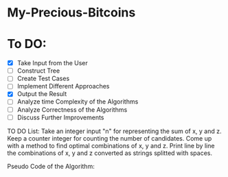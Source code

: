 # My-Precious-Bitcoins

# To DO:

- [x] Take Input from the User
- [ ] Construct Tree
- [ ] Create Test Cases
- [ ] Implement Different Approaches
- [x] Output the Result
- [ ] Analyze time Complexity of the Algorithms
- [ ] Analyze Correctness of the Algorithms
- [ ] Discuss Further Improvements

TO DO List:
  Take an integer input "n" for representing the sum of x, y and z.
  Keep a counter integer for counting the number of candidates.
  Come up with a method to find optimal combinations of x, y and z.
  Print line by line the combinations of x, y and z converted as strings splitted with spaces.


Pseudo Code of the Algorithm:

